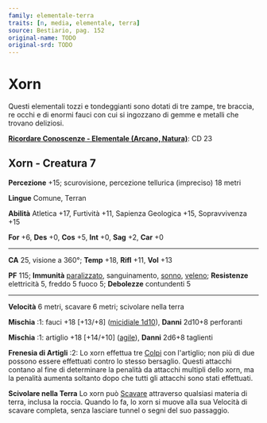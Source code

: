```yaml
---
family: elementale-terra
traits: [n, media, elementale, terra]
source: Bestiario, pag. 152
original-name: TODO
original-srd: TODO
---
```


# Xorn

Questi elementali tozzi e tondeggianti sono dotati di tre zampe, tre braccia, re
occhi e di enormi fauci con cui si ingozzano di gemme e metalli che trovano
deliziosi.

**[Ricordare Conoscenze - Elementale (Arcano, Natura)](/azioni/ricordare-conoscenze)**:
CD 23

## Xorn - Creatura 7

**Percezione** +15; scurovisione, percezione tellurica (impreciso) 18 metri

**Lingue** Comune, Terran

**Abilità** Atletica +17, Furtività +11, Sapienza Geologica +15, Sopravvivenza
+15

**For** +6, **Des** +0, **Cos** +5, **Int** +0, **Sag** +2, **Car** +0

---

**CA** 25, visione a 360°; **Temp** +18, **Rifl** +11, **Vol** +13

**PF** 115; **Immunità** [paralizzato](/condizioni/paralizzato), sanguinamento,
[sonno](/tratti/sonno), [veleno](/tratti/veleno); **Resistenze** elettricità 5,
freddo 5 fuoco 5; **Debolezze** contundenti 5

---

**Velocità** 6 metri, scavare 6 metri; scivolare nella terra

**Mischia** :1: fauci +18 \[+13/+8] ([micidiale 1d10](/tratti/micidiale)),
**Danni** 2d10+8 perforanti

**Mischia** :1: artiglio +18 \[+14/+10] ([agile](/tratti/agile)), **Danni**
2d6+8 taglienti

**Frenesia di Artigli** :2: Lo xorn effettua tre [Colpi](/azioni/colpire) con
l'artiglio; non più di due possono essere effettuati contro lo stesso bersaglio.
Questi attacchi contano al fine di determinare la penalità da attacchi multipli
dello xorn, ma la penalità aumenta soltanto dopo che tutti gli attacchi sono
stati effettuati.

**Scivolare nella Terra** Lo xorn può [Scavare](/azioni/scavare) attraverso
qualsiasi materia di terra, inclusa la roccia. Quando lo fa, lo xorn si muove
alla sua Velocità di scavare completa, senza lasciare tunnel o segni del suo
passaggio.
